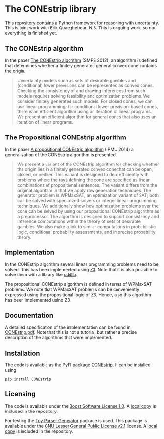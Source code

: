 # The CONEstrip library
This repository contains a Python framework for reasoning with uncertainty.
This is joint work with Erik Quaeghebeur. N.B. This is ongoing work, so not
everything is finished yet.

## The CONEstrip algorithm
In the paper [The CONEstrip algorithm](https://doi.org/10.1007/978-3-642-33042-1_6)
(SMPS 2012), an algorithm is defined that determines whether a finitely generated
general convex cone contains the origin.
> Uncertainty models such as sets of desirable gambles and (conditional)
lower previsions can be represented as convex cones. Checking the consistency of and
drawing inferences from such models requires solving feasibility and optimization
problems. We consider finitely generated such models. For closed cones, we can use
linear programming; for conditional lower prevision-based cones, there is an efficient
algorithm using an iteration of linear programs. We present an efficient algorithm for
general cones that also uses an iteration of linear programs.

## The Propositional CONEstrip algorithm
In the paper [A propositional CONEstrip algorithm](https://doi.org/10.1007/978-3-319-08852-5_48)
(IPMU 2014) a generalization of the CONEstrip algorithm is presented.

>We present a variant of the CONEstrip algorithm for checking whether the origin lies in a finitely generated convex cone that can be
open, closed, or neither. This variant is designed to deal efficiently with
problems where the rays defining the cone are specified as linear combinations of propositional sentences. The variant differs from the original
algorithm in that we apply row generation techniques. The generator
problem is WPMaxSAT, an optimization variant of SAT; both can be
solved with specialized solvers or integer linear programming techniques.
We additionally show how optimization problems over the cone can be
solved by using our propositional CONEstrip algorithm as a preprocessor.
The algorithm is designed to support consistency and inference computations within the theory of sets of desirable gambles. We also make a
link to similar computations in probabilistic logic, conditional probability
assessments, and imprecise probability theory.

## Implementation

In the CONEstrip algorithm several linear programming problems need to be solved.
This has been implemented using [Z3](https://github.com/Z3Prover/z3).
Note that it is also possible to solve them with a library like
[cddlib](https://people.inf.ethz.ch/fukudak/cdd_home/).

The propositional CONEstrip algorithm is defined in terms of WPMaxSAT problems. We
note that WPMaxSAT problems can be conveniently expressed using the propositional
logic of Z3. Hence, also this algorithm has been implemented using
[Z3](https://github.com/Z3Prover/z3).

## Documentation

A detailed specification of the implementation can be found in [CONEstrip.pdf](https://github.com/wiegerw/CONEstrip/blob/main/doc/CONEstrip.pdf).
Note that this is not a tutorial, but rather a precise description of the algorithms
that were implemented.

## Installation

The code is available as the PyPI package [CONEstrip](https://pypi.org/project/CONEstrip/).
It can be installed using

```
pip install CONEstrip
```

## Licensing

The code is available under the [Boost Software License 1.0](http://www.boost.org/LICENSE_1_0.txt).
A [local copy](https://github.com/wiegerw/CONEstrip/blob/main/LICENSE) is included in the repository.

For testing the [Toy Parser Generator](https://github.com/CDSoft/tpg) package is used.
This package is available under the
[GNU Lesser General Public License v2.1](https://www.gnu.org/licenses/old-licenses/lgpl-2.1.html) license.
A [local copy](https://github.com/wiegerw/CONEstrip/blob/main/LGPL-2.1.txt) is included in the repository.
